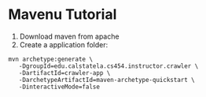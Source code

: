 # Mavenu Tutorial

1. Download maven from apache
2. Create a application folder:

```
mvn archetype:generate \
   -DgroupId=edu.calstatela.cs454.instructor.crawler \
   -DartifactId=crawler-app \
   -DarchetypeArtifactId=maven-archetype-quickstart \
   -DinteractiveMode=false
```

